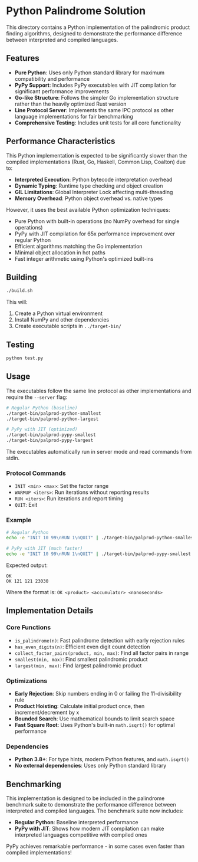 # Python Palindrome Solution

This directory contains a Python implementation of the palindromic product finding algorithms, designed to demonstrate the performance difference between interpreted and compiled languages.

## Features

- **Pure Python**: Uses only Python standard library for maximum compatibility and performance
- **PyPy Support**: Includes PyPy executables with JIT compilation for significant performance improvements
- **Go-like Structure**: Follows the simpler Go implementation structure rather than the heavily optimized Rust version
- **Line Protocol Server**: Implements the same IPC protocol as other language implementations for fair benchmarking
- **Comprehensive Testing**: Includes unit tests for all core functionality

## Performance Characteristics

This Python implementation is expected to be significantly slower than the compiled implementations (Rust, Go, Haskell, Common Lisp, Coalton) due to:

- **Interpreted Execution**: Python bytecode interpretation overhead
- **Dynamic Typing**: Runtime type checking and object creation
- **GIL Limitations**: Global Interpreter Lock affecting multi-threading
- **Memory Overhead**: Python object overhead vs. native types

However, it uses the best available Python optimization techniques:
- Pure Python with built-in operations (no NumPy overhead for single operations)
- PyPy with JIT compilation for 65x performance improvement over regular Python
- Efficient algorithms matching the Go implementation
- Minimal object allocation in hot paths
- Fast integer arithmetic using Python's optimized built-ins

## Building

```bash
./build.sh
```

This will:
1. Create a Python virtual environment
2. Install NumPy and other dependencies
3. Create executable scripts in `../target-bin/`

## Testing

```bash
python test.py
```

## Usage

The executables follow the same line protocol as other implementations and require the `--server` flag:

```bash
# Regular Python (baseline)
./target-bin/palprod-python-smallest
./target-bin/palprod-python-largest

# PyPy with JIT (optimized)
./target-bin/palprod-pypy-smallest
./target-bin/palprod-pypy-largest
```

The executables automatically run in server mode and read commands from stdin.

### Protocol Commands

- `INIT <min> <max>`: Set the factor range
- `WARMUP <iters>`: Run iterations without reporting results
- `RUN <iters>`: Run iterations and report timing
- `QUIT`: Exit

### Example

```bash
# Regular Python
echo -e "INIT 10 99\nRUN 1\nQUIT" | ./target-bin/palprod-python-smallest

# PyPy with JIT (much faster)
echo -e "INIT 10 99\nRUN 1\nQUIT" | ./target-bin/palprod-pypy-smallest
```

Expected output:
```
OK
OK 121 121 23030
```

Where the format is: `OK <product> <accumulator> <nanoseconds>`

## Implementation Details

### Core Functions

- `is_palindrome(n)`: Fast palindrome detection with early rejection rules
- `has_even_digits(n)`: Efficient even digit count detection
- `collect_factor_pairs(product, min, max)`: Find all factor pairs in range
- `smallest(min, max)`: Find smallest palindromic product
- `largest(min, max)`: Find largest palindromic product

### Optimizations

- **Early Rejection**: Skip numbers ending in 0 or failing the 11-divisibility rule
- **Product Hoisting**: Calculate initial product once, then increment/decrement by x
- **Bounded Search**: Use mathematical bounds to limit search space
- **Fast Square Root**: Uses Python's built-in `math.isqrt()` for optimal performance

### Dependencies

- **Python 3.8+**: For type hints, modern Python features, and `math.isqrt()`
- **No external dependencies**: Uses only Python standard library

## Benchmarking

This implementation is designed to be included in the palindrome benchmark suite to demonstrate the performance difference between interpreted and compiled languages. The benchmark suite now includes:

- **Regular Python**: Baseline interpreted performance
- **PyPy with JIT**: Shows how modern JIT compilation can make interpreted languages competitive with compiled ones

PyPy achieves remarkable performance - in some cases even faster than compiled implementations!
